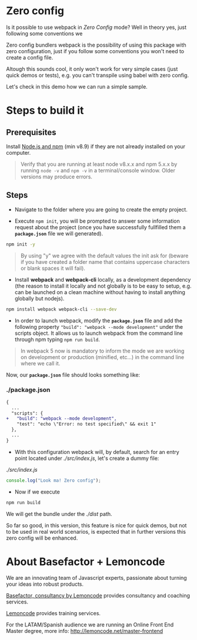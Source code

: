 # Zero config

Is it possible to use webpack in _Zero Config_ mode? Well in theory yes, just
following some conventions we

Zero config bundlers webpack is the possibility of using this package with zero configuration,
just if you follow some conventions you won't need to create a config file.

Altough this sounds cool, it only won't work for very simple cases (just quick demos or tests), e.g. you can't
transpile using babel with zero config.

Let's check in this demo how we can run a simple sample.

# Steps to build it

## Prerequisites

Install [Node.js and npm](https://nodejs.org/en/) (min v8.9) if they are not already installed on your computer.

> Verify that you are running at least node v8.x.x and npm 5.x.x by running `node -v` and `npm -v` in a terminal/console window. Older versions may produce errors.

## Steps

- Navigate to the folder where you are going to create the empty project.

- Execute `npm init`, you will be prompted to answer some information request
  about the project (once you have successfully fullfilled them a **`package.json`**
  file we will generated).

```bash
npm init -y
```

> By using "y" we agree with the default values the init ask for (beware if you have
> created a folder name that contains uppercase characters or blank spaces it will fail).

- Install **webpack** and **webpack-cli** locally, as a development dependency (the reason to install it locally and not globally is to be easy to setup, e.g. can be launched on a clean machine without having to install anything globally but nodejs).

```bash
npm install webpack webpack-cli --save-dev
```

- In order to launch webpack, modify the **`package.json`** file and add the following property `"build": "webpack --mode development"` under the scripts object. It allows us to launch webpack from the command line through npm typing `npm run build`.

> In webpack 5 now is mandatory to inform the mode we are working on development or production (minified, etc...) in the command line where we call it.

Now, our **`package.json`** file should looks something like:

### ./package.json

```diff
{
  ...
  "scripts": {
+   "build": "webpack --mode development",
    "test": "echo \"Error: no test specified\" && exit 1"
  },
  ...
}
```

- With this configuration webpack will, by default, search for an entry point located under
  _./src/index.js_, let's create a dummy file:

_./src/index.js_

```javascript
console.log("Look ma! Zero config");
```

- Now if we execute

```bash
npm run build
```

We will get the bundle under the _./dist_ path.

So far so good, in this version, this feature is nice for quick demos, but not to be used in real world
scenarios, is expected that in further versions this zero config will be enhanced.

# About Basefactor + Lemoncode

We are an innovating team of Javascript experts, passionate about turning your ideas into robust products.

[Basefactor, consultancy by Lemoncode](http://www.basefactor.com) provides consultancy and coaching services.

[Lemoncode](http://lemoncode.net/services/en/#en-home) provides training services.

For the LATAM/Spanish audience we are running an Online Front End Master degree, more info: http://lemoncode.net/master-frontend
